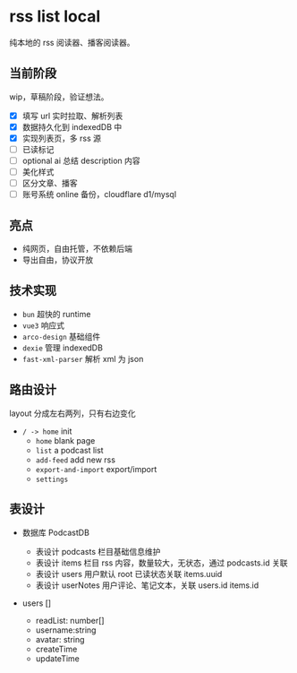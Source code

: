 # rss list local

纯本地的 rss 阅读器、播客阅读器。

## 当前阶段

wip，草稿阶段，验证想法。

- [x] 填写 url 实时拉取、解析列表
- [x] 数据持久化到 indexedDB 中
- [x] 实现列表页，多 rss 源
- [ ] 已读标记
- [ ] optional ai 总结 description 内容
- [ ] 美化样式
- [ ] 区分文章、播客
- [ ] 账号系统 online 备份，cloudflare d1/mysql

## 亮点

- 纯网页，自由托管，不依赖后端
- 导出自由，协议开放

## 技术实现

- `bun` 超快的 runtime
- `vue3` 响应式
- `arco-design` 基础组件
- `dexie` 管理 indexedDB
- `fast-xml-parser` 解析 xml 为 json

## 路由设计

layout 分成左右两列，只有右边变化

- `/ -> home` init
  - `home` blank page
  - `list` a podcast list
  - `add-feed` add new rss
  - `export-and-import` export/import
  - `settings`

## 表设计

- 数据库 PodcastDB

  - 表设计 podcasts 栏目基础信息维护
  - 表设计 items 栏目 rss 内容，数量较大，无状态，通过 podcasts.id 关联
  - 表设计 users 用户默认 root 已读状态关联 items.uuid
  - 表设计 userNotes 用户评论、笔记文本，关联 users.id items.id

- users []
  - readList: number[]
  - username:string
  - avatar: string
  - createTime
  - updateTime
